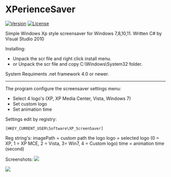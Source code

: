 # XPerienceSaver
[![Version](https://img.shields.io/badge/0.1-passing?label=Release)](https://github.com/Gabee8/XPerienceSaver/releases/tag/Release)
[![License](https://img.shields.io/github/license/Gabee8/XPerienceSaver)](https://github.com/Gabee8/XPerienceSaver/blob/main/LICENSE)

Simple Windows Xp style screensaver for Windows 7,8,10,11. Written C# by Visual Studio 2010

Installing:
- Unpack the scr file and right click install menu.
- or Unpack the scr file and copy C:\Windows\System32 folder.

System Requiments .net framework 4.0 or newer.

-------------
The program configure the screensaver settings menu:
- Select 4 logo's (XP, XP Media Center, Vista, Windows 7)
- Set custom logo
- Set animation time

Settings edit by registry:

```
[HKEY_CURRENT_USER\Software\XP_ScreenSaver]
```
Reg string's:
imagePath = custom path the logo
logo = selected logo (0 = XP, 1 = XP MCE, 2 = Vista, 3= Win7, 4 = Custom logo)
time = animation time (second)

Screenshots:
![](http://tandemradio.hu/wp-content/uploads/xpsaver.jpg)

![](http://tandemradio.hu/wp-content/uploads/Kepernyokep-2025-07-26-214935.png)
